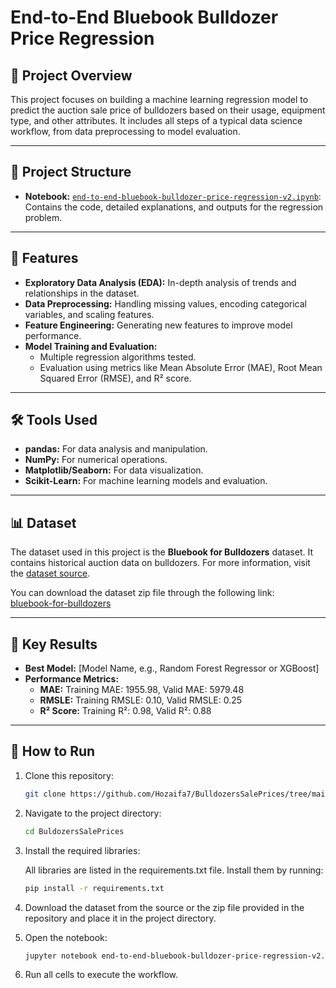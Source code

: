 # End-to-End Bluebook Bulldozer Price Regression

## 📝 Project Overview
This project focuses on building a machine learning regression model to predict the auction sale price of bulldozers based on their usage, equipment type, and other attributes. It includes all steps of a typical data science workflow, from data preprocessing to model evaluation.

---

## 📂 Project Structure
- **Notebook:** [`end-to-end-bluebook-bulldozer-price-regression-v2.ipynb`](link-to-notebook): Contains the code, detailed explanations, and outputs for the regression problem.

---

## 🚀 Features
- **Exploratory Data Analysis (EDA):** In-depth analysis of trends and relationships in the dataset.
- **Data Preprocessing:** Handling missing values, encoding categorical variables, and scaling features.
- **Feature Engineering:** Generating new features to improve model performance.
- **Model Training and Evaluation:**
  - Multiple regression algorithms tested.
  - Evaluation using metrics like Mean Absolute Error (MAE), Root Mean Squared Error (RMSE), and R² score.

---

## 🛠️ Tools Used
- **pandas:** For data analysis and manipulation.
- **NumPy:** For numerical operations.
- **Matplotlib/Seaborn:** For data visualization.
- **Scikit-Learn:** For machine learning models and evaluation.

---

## 📊 Dataset
The dataset used in this project is the **Bluebook for Bulldozers** dataset. It contains historical auction data on bulldozers. For more information, visit the [dataset source](https://www.kaggle.com/c/bluebook-for-bulldozers).  

You can download the dataset zip file through the following link:<br> 
[bluebook-for-bulldozers](https://github.com/mrdbourke/zero-to-mastery-ml/raw/master/data/bluebook-for-bulldozers.zip)

---

## 🔑 Key Results
- **Best Model:** [Model Name, e.g., Random Forest Regressor or XGBoost]
- **Performance Metrics:**
  - **MAE:** Training MAE: 1955.98, Valid MAE: 5979.48
  - **RMSLE:** Training RMSLE: 0.10, Valid RMSLE: 0.25
  - **R² Score:** Training R²: 0.98, Valid R²: 0.88

---

## 📎 How to Run
1. Clone this repository:
   ```bash
   git clone https://github.com/Hozaifa7/BulldozersSalePrices/tree/main
   ```
2. Navigate to the project directory:
   ```bash
   cd BuldozersSalePrices
   ```
3. Install the required libraries:

   All libraries are listed in the requirements.txt file. Install them by running:
   ```bash
   pip install -r requirements.txt
   ```
  
4. Download the dataset from the source or the zip file provided in the repository and place it in the project directory.

5. Open the notebook:
   ```bash
   jupyter notebook end-to-end-bluebook-bulldozer-price-regression-v2.ipynb
   ```
   
6. Run all cells to execute the workflow.

